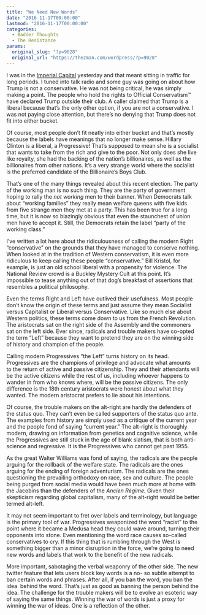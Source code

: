 ```yaml
---
title: "We Need New Words"
date: "2016-11-17T00:00:00"
lastmod: "2016-11-17T00:00:00"
categories:
  - Badder Thoughts
  - The Resistance
params:
  original_slug: "?p=9028"
  original_url: "https://thezman.com/wordpress/?p=9028"
---
```


I was in the [Imperial
Capital](https://www.youtube.com/watch?v=hNv5sPu0C1E) yesterday and that
meant sitting in traffic for long periods. I tuned into talk radio and
some guy was going on about how Trump is not a conservative. He was not
being critical, he was simply making a point. The people who hold the
rights to Official Conservatism™ have declared Trump outside their club.
A caller claimed that Trump is a liberal because that’s the only other
option, if you are not a conservative. I was not paying close attention,
but there’s no denying that Trump does not fit into either bucket.

Of course, most people don’t fit neatly into either bucket and that’s
mostly because the labels have meanings that no longer make sense.
Hillary Clinton is a liberal, a Progressive! That’s supposed to mean she
is a socialist that wants to take from the rich and give to the poor.
Not only does she live like royalty, she had the backing of the nation’s
billionaires, as well as the billionaires from other nations. It’s a
very strange world where the socialist is the preferred candidate of the
Billionaire’s Boys Club.

That’s one of the many things revealed about this recent election. The
party of the working man is no such thing. They are the party of
government hoping to rally the *not working* men to their banner. When
Democrats talk about “working families” they really mean welfare queens
with five kids from five strange men they met at a party. This has been
true for a long time, but it is now so blazingly obvious that even the
staunchest of union men have to accept it. Still, the Democrats
retain the label “party of the working class.”

I’ve written a lot here about the ridiculousness of calling the modern
Right “conservative” on the grounds that they have managed to conserve
nothing. When looked at in the tradition of Western conservatism, it is
even more ridiculous to keep calling these people “conservative.” Bill
Kristol, for example, is just an old school liberal with a propensity
for violence. The National Review crowd is a Buckley Mystery Cult at
this point. It’s impossible to tease anything out of that dog’s
breakfast of assertions that resembles a political philosophy.

Even the terms Right and Left have outlived their usefulness. Most
people don’t know the origin of these terms and just assume they mean
Socialist versus Capitalist or Liberal versus Conservative. Like so much
else about Western politics, these terms come down to us from the French
Revolution. The aristocrats sat on the right side of the Assembly and
the commoners sat on the left side. Ever since, radicals and trouble
makers have co-opted the term “Left” because they want to pretend they
are on the winning side of history and champion of the people.

Calling modern Progressives “the Left” turns history on its head.
Progressives are the champions of privilege and advocate what amounts
to the return of active and passive citizenship. They and their
attendants will be the active citizens while the rest of us, including
whoever happens to wander in from who knows where, will be the passive
citizens. The only difference is the 18th century aristocrats were
honest about what they wanted. The modern aristocrat prefers to lie
about his intentions.

Of course, the trouble makers on the alt-right are hardly the defenders
of the status quo. They can’t even be called supporters of the status
quo ante. The examples from history are simply used as a critique of the
current year and the people fond of saying “current year.” The alt-right
is thoroughly modern, drawing on information from genetics and cognitive
science, while the Progressives are still stuck in the age of blank
slatism, that is both anti-science and regressive. It is the
Progressives who cannot get past 1955.

As the great Walter Williams was fond of saying, the radicals are the
people arguing for the rollback of the welfare state. The radicals are
the ones arguing for the ending of foreign adventurism. The radicals are
the ones questioning the prevailing orthodoxy on race, sex and culture.
The people being purged from social media would have been much more at
home with the Jacobins than the defenders of the *Ancien Régime.* Given
their skepticism regarding global capitalism, many of the alt-right
would be better termed alt-left.

It may not seem important to fret over labels and terminology, but
language is the primary tool of war. Progressives weaponized the word
“racist” to the point where it became a Medusa head they could wave
around, turning their opponents into stone. Even mentioning the word
race causes so-called conservatives to cry. If this thing that is
rumbling through the West is something bigger than a minor disruption in
the force, we’re going to need new words and labels that work to the
benefit of the new radicals.

More important, sabotaging the verbal weaponry of the other side. The
new twitter feature that lets users block key words is a no- so subtle
attempt to ban certain words and phrases. After all, if you ban the
word, you ban the idea  behind the word. That’s just as good as banning
the person behind the idea. The challenge for the trouble makers will be
to evolve an esoteric way of saying the same things. Winning the war of
words is just a proxy for winning the war of ideas. One is a reflection
of the other.
